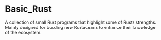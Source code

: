 # Basic_Rust
A collection of small Rust programs that highlight some of Rusts strengths. Mainly designed for budding new Rustaceans to enhance their knowledge of the ecosystem.
